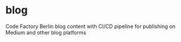 # blog
Code Factory Berlin blog content with CI/CD pipeline for publishing on Medium and other blog platforms
